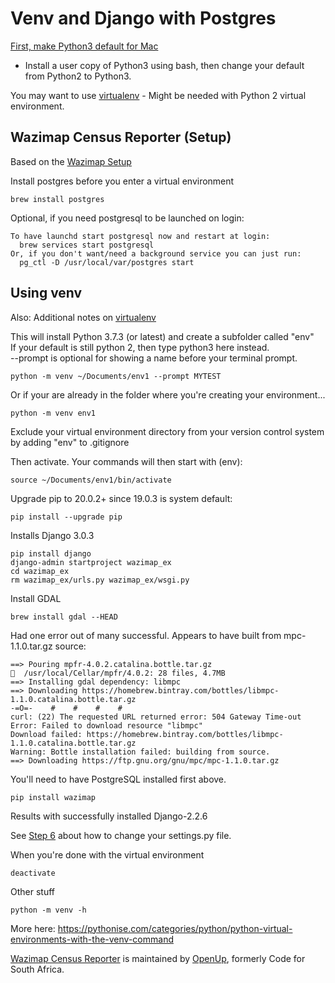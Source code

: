 
# Venv and Django with Postgres

[First, make Python3 default for Mac](virtualenv-troubleshooting.html)     
- Install a user copy of Python3 using bash, then change your default from Python2 to Python3.   


You may want to use [virtualenv](virtualenv.html) - Might be needed with Python 2 virtual environment.    

## Wazimap Census Reporter (Setup)


Based on the [Wazimap Setup](https://wazimap.readthedocs.io/en/latest/started.html)  

Install postgres before you enter a virtual environment

	brew install postgres

Optional, if you need postgresql to be launched on login:

	To have launchd start postgresql now and restart at login:
	  brew services start postgresql
	Or, if you don't want/need a background service you can just run:
	  pg_ctl -D /usr/local/var/postgres start

## Using venv

Also: Additional notes on [virtualenv]()

This will install Python 3.7.3 (or latest) and create a subfolder called "env"  
If your default is still python 2, then type python3 here instead.  
--prompt is optional for showing a name before your terminal prompt.  

	python -m venv ~/Documents/env1 --prompt MYTEST

Or if your are already in the folder where you're creating your environment...

	python -m venv env1

Exclude your virtual environment directory from your version control system by adding "env" to .gitignore

Then activate. Your commands will then start with (env):

	source ~/Documents/env1/bin/activate

Upgrade pip to 20.0.2+ since 19.0.3 is system default:

	pip install --upgrade pip

Installs Django 3.0.3

	pip install django
	django-admin startproject wazimap_ex
	cd wazimap_ex
	rm wazimap_ex/urls.py wazimap_ex/wsgi.py

Install GDAL

	brew install gdal --HEAD

Had one error out of many successful. Appears to have built from mpc-1.1.0.tar.gz source:

	==> Pouring mpfr-4.0.2.catalina.bottle.tar.gz
	🍺  /usr/local/Cellar/mpfr/4.0.2: 28 files, 4.7MB
	==> Installing gdal dependency: libmpc
	==> Downloading https://homebrew.bintray.com/bottles/libmpc-1.1.0.catalina.bottle.tar.gz
	-=O=-    #    #    #    #                                                     
	curl: (22) The requested URL returned error: 504 Gateway Time-out
	Error: Failed to download resource "libmpc"
	Download failed: https://homebrew.bintray.com/bottles/libmpc-1.1.0.catalina.bottle.tar.gz
	Warning: Bottle installation failed: building from source.
	==> Downloading https://ftp.gnu.org/gnu/mpc/mpc-1.1.0.tar.gz

You'll need to have PostgreSQL installed first above.

	pip install wazimap

Results with successfully installed Django-2.2.6

See [Step 6](https://wazimap.readthedocs.io/en/latest/started.html) about how to change your settings.py file.


When you're done with the virtual environment

	deactivate


Other stuff

	python -m venv -h

More here:
https://pythonise.com/categories/python/python-virtual-environments-with-the-venv-command


[Wazimap Census Reporter]( https://github.com/modelearth/wazimap) is maintained by [OpenUp](https://openup.org.za/), formerly Code for South Africa. 
